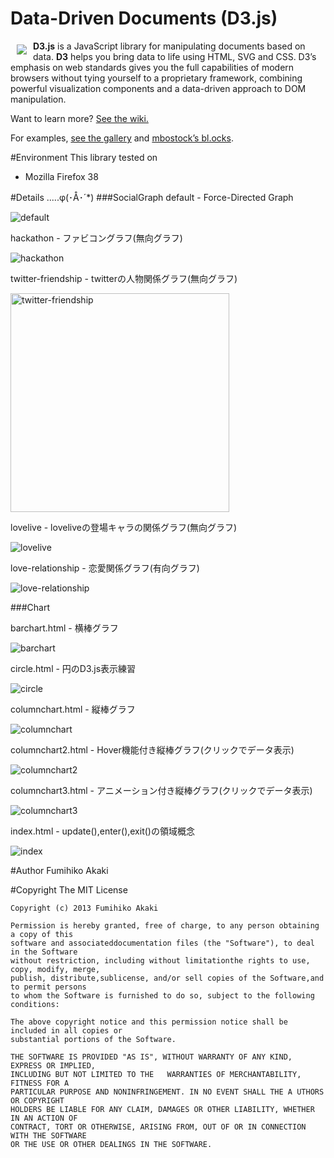 # Data-Driven Documents (D3.js)

<a href="http://d3js.org"><img src="http://d3js.org/logo.svg" align="left" hspace="10" vspace="6"></a>

**D3.js** is a JavaScript library for manipulating documents based on data. **D3** helps you bring data to life using HTML, SVG and CSS. D3’s emphasis on web standards gives you the full capabilities of modern browsers without tying yourself to a proprietary framework, combining powerful visualization components and a data-driven approach to DOM manipulation.

Want to learn more? [See the wiki.](https://github.com/mbostock/d3/wiki)

For examples, [see the gallery](https://github.com/mbostock/d3/wiki/Gallery) and [mbostock’s bl.ocks](http://bl.ocks.org/mbostock).

#Environment
This library tested on

- Mozilla Firefox 38

#Details .....φ(･Å･´*)
###SocialGraph
default - Force-Directed Graph

<img src="./Raw/images/default.gif" alt="default">

hackathon - ファビコングラフ(無向グラフ)

<img src="./Raw/images/hackathon.gif" alt="hackathon">

twitter-friendship - twitterの人物関係グラフ(無向グラフ)

<img src="./Raw/images/twitter-friendship.gif" width="350" alt="twitter-friendship">

lovelive - loveliveの登場キャラの関係グラフ(無向グラフ)

<img src="./Raw/images/lovelive.gif" alt="lovelive">

love-relationship - 恋愛関係グラフ(有向グラフ)

<img src="./Raw/images/love-relationship.gif" alt="love-relationship">

###Chart

barchart.html - 横棒グラフ

<img src="./Raw/images/barchart.png" alt="barchart">

circle.html - 円のD3.js表示練習

<img src="./Raw/images/circle.gif" alt="circle">

columnchart.html - 縦棒グラフ

<img src="./Raw/images/columnchart.png" alt="columnchart">

columnchart2.html - Hover機能付き縦棒グラフ(クリックでデータ表示)

<img src="./Raw/images/columnchart2.gif" alt="columnchart2">

columnchart3.html - アニメーション付き縦棒グラフ(クリックでデータ表示)

<img src="./Raw/images/columnchart3.gif" alt="columnchart3">

index.html - update(),enter(),exit()の領域概念

<img src="./Raw/images/index.png" alt="index">

#Author
Fumihiko Akaki

#Copyright
    The MIT License

    Copyright (c) 2013 Fumihiko Akaki

    Permission is hereby granted, free of charge, to any person obtaining a copy of this
    software and associateddocumentation files (the "Software"), to deal in the Software
    without restriction, including without limitationthe rights to use, copy, modify, merge,
    publish, distribute,sublicense, and/or sell copies of the Software,and to permit persons
    to whom the Software is furnished to do so, subject to the following conditions:

    The above copyright notice and this permission notice shall be included in all copies or 
    substantial portions of the Software.

    THE SOFTWARE IS PROVIDED "AS IS", WITHOUT WARRANTY OF ANY KIND, EXPRESS OR IMPLIED, 
    INCLUDING BUT NOT LIMITED TO THE   WARRANTIES OF MERCHANTABILITY, FITNESS FOR A
    PARTICULAR PURPOSE AND NONINFRINGEMENT. IN NO EVENT SHALL THE A UTHORS OR COPYRIGHT
    HOLDERS BE LIABLE FOR ANY CLAIM, DAMAGES OR OTHER LIABILITY, WHETHER IN AN ACTION OF
    CONTRACT, TORT OR OTHERWISE, ARISING FROM, OUT OF OR IN CONNECTION WITH THE SOFTWARE
    OR THE USE OR OTHER DEALINGS IN THE SOFTWARE.
